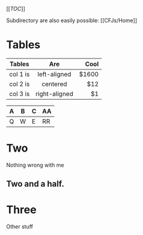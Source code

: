 [[_TOC_]]

Subdirectory are also easily possible: [[CFJs/Home]]

# Tables


| Tables   |      Are      |  Cool |
|----------|:-------------:|------:|
| col 1 is |  left-aligned | $1600 |
| col 2 is |    centered   |   $12 |
| col 3 is | right-aligned |    $1 |

|A|B|C|AA|
| --- | --- | --- | --- |
|Q|W   |    E | RR     |

# Two


Nothing wrong with me

## Two and a half.

# Three


Other stuff

